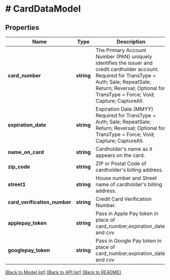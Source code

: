 # # CardDataModel

## Properties

Name | Type | Description | Notes
------------ | ------------- | ------------- | -------------
**card_number** | **string** | The Primary Account Number (PAN) uniquely identifies the issuer and credit cardholder account.   Required for TransType &#x3D; Auth; Sale; RepeatSale; Return; Reversal;  Optional for TransType &#x3D; Force; Void; Capture; CaptureAll. |
**expiration_date** | **string** | Expiration Date (MMYY)  Required for TransType &#x3D; Auth; Sale; RepeatSale; Return; Reversal;  Optional for TransType &#x3D; Force; Void; Capture; CaptureAll. |
**name_on_card** | **string** | Cardholder&#39;s name as it appears on the card. | [optional]
**zip_code** | **string** | ZIP or Postal Code of cardholder&#39;s billing address. | [optional]
**street1** | **string** | House number and Street name of cardholder&#39;s billing address. | [optional]
**card_verification_number** | **string** | Credit Card Verification Number. | [optional]
**applepay_token** | **string** | Pass in Apple Pay token in place of card_number,expiration_date, and cvv | [optional]
**googlepay_token** | **string** | Pass in Google Pay token in place of card_number,expiration_date, and cvv | [optional]

[[Back to Model list]](../../README.md#models) [[Back to API list]](../../README.md#endpoints) [[Back to README]](../../README.md)

